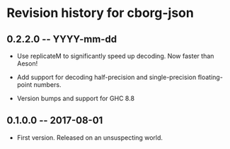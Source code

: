 # Revision history for cborg-json

## 0.2.2.0  -- YYYY-mm-dd

* Use replicateM to significantly speed up decoding. Now faster than Aeson!

* Add support for decoding half-precision and single-precision floating-point
  numbers.

* Version bumps and support for GHC 8.8

## 0.1.0.0  -- 2017-08-01

* First version. Released on an unsuspecting world.
